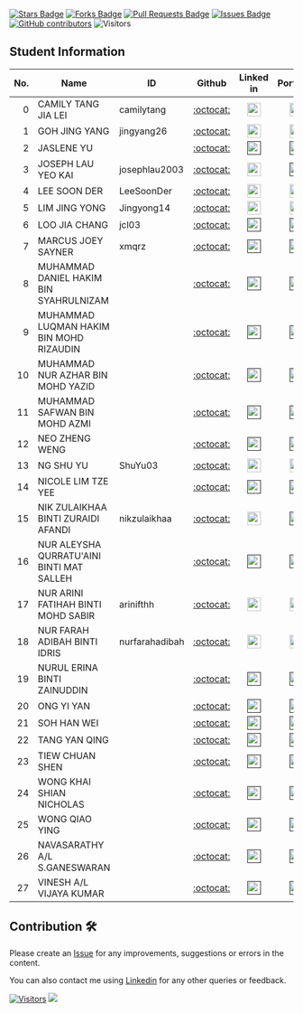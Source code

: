 <a href="https://github.com/drshahizan/HPDP/stargazers"><img src="https://img.shields.io/github/stars/drshahizan/HPDP" alt="Stars Badge"/></a>
<a href="https://github.com/drshahizan/HPDP/network/members"><img src="https://img.shields.io/github/forks/drshahizan/HPDP" alt="Forks Badge"/></a>
<a href="https://github.com/drshahizan/HPDP/pulls"><img src="https://img.shields.io/github/issues-pr/drshahizan/HPDP" alt="Pull Requests Badge"/></a>
<a href="https://github.com/drshahizan/HPDP"><img src="https://img.shields.io/github/issues/drshahizan/HPDP" alt="Issues Badge"/></a>
<a href="https://github.com/drshahizan/HPDP/graphs/contributors"><img alt="GitHub contributors" src="https://img.shields.io/github/contributors/drshahizan/HPDP?color=2b9348"></a>
![Visitors](https://api.visitorbadge.io/api/visitors?path=https%3A%2F%2Fgithub.com%2Fdrshahizan%2FHPDP&labelColor=%23d9e3f0&countColor=%23697689&style=flat)

## Student Information

| No. | Name                                     | ID          | Github                         | Linked in | Portfolio |
|-----:|------------------------------------------|-------------|:--------------------------------:| :--------------------------------:|:--------------------------------:|
| 0   | CAMILY TANG JIA LEI          | camilytang | [:octocat:](https://github.com/camilytang) |<a href="https://www.linkedin.com/in/camily-tang/" ><img src="../../images/linkedin.png" width="24px" height="24px" ></a> | <a href="../portfolio/camilytang"><img src="../../images/portfolio.png" width="24px"></a> |
| 1   | GOH JING YANG                | jingyang26 | [:octocat:](https://github.com/jingyang26) |<a href="https://www.linkedin.com/in/goh-jing-yang-b4511b268/" ><img src="../../images/linkedin.png" width="24px" height="24px" ></a> | <a href="../portfolio/jingyang26"><img src="../../images/portfolio.png" width="24px"></a> |
| 2   | JASLENE YU                   |  | [:octocat:]() |<a href="" ><img src="../../images/linkedin.png" width="24px" height="24px" ></a> | <a href=""><img src="../../images/portfolio.png" width="24px"></a> |
| 3   | JOSEPH LAU YEO KAI           | josephlau2003 | [:octocat:](https://github.com/josephlau2003) |<a href="https://www.linkedin.com/in/joseph-lau-yeo-kai-919a88181/" ><img src="../../images/linkedin.png" width="24px" height="24px" ></a> | <a href=""><img src="../../images/portfolio.png" width="24px"></a> |
| 4   | LEE SOON DER                 | LeeSoonDer | [:octocat:](https://github.com/LeeSoonDer) |<a href="https://www.linkedin.com/in/lee-soon-der-b86b20260/" ><img src="../../images/linkedin.png" width="24px" height="24px" ></a> | <a href="[../portfolio/LeeSoonDer](https://github.com/Jingyong14/HPDP/tree/main/2425/student/LeeSoonDer)"><img src="../../images/portfolio.png" width="24px"></a> |
| 5   | LIM JING YONG                | Jingyong14 | [:octocat:](https://github.com/Jingyong14) |<a href="https://www.linkedin.com/in/lim-jing-yong-689b44256/" ><img src="../../images/linkedin.png" width="24px" height="24px" ></a> | <a href="../portfolio/Jingyong14"><img src="../../images/portfolio.png" width="24px"></a> |
| 6   | LOO JIA CHANG                | jcl03 | [:octocat:](https://github.com/jcl03) |<a href="" ><img src="../../images/linkedin.png" width="24px" height="24px" ></a> | <a href=""><img src="../../images/portfolio.png" width="24px"></a> |
| 7   | MARCUS JOEY SAYNER           | xmqrz | [:octocat:]() |<a href="" ><img src="../../images/linkedin.png" width="24px" height="24px" ></a> | <a href=""><img src="../../images/portfolio.png" width="24px"></a> |
| 8   | MUHAMMAD DANIEL HAKIM BIN SYAHRULNIZAM |  | [:octocat:]() |<a href="" ><img src="../../images/linkedin.png" width="24px" height="24px" ></a> | <a href=""><img src="../../images/portfolio.png" width="24px"></a> |
| 9   | MUHAMMAD LUQMAN HAKIM BIN MOHD RIZAUDIN |  | [:octocat:]() |<a href="" ><img src="../../images/linkedin.png" width="24px" height="24px" ></a> | <a href=""><img src="../../images/portfolio.png" width="24px"></a> |
| 10  | MUHAMMAD NUR AZHAR BIN MOHD YAZID |  | [:octocat:]() |<a href="" ><img src="../../images/linkedin.png" width="24px" height="24px" ></a> | <a href=""><img src="../../images/portfolio.png" width="24px"></a> |
| 11  | MUHAMMAD SAFWAN BIN MOHD AZMI |  | [:octocat:]() |<a href="" ><img src="../../images/linkedin.png" width="24px" height="24px" ></a> | <a href=""><img src="../../images/portfolio.png" width="24px"></a> |
| 12  | NEO ZHENG WENG               |  | [:octocat:]() |<a href="" ><img src="../../images/linkedin.png" width="24px" height="24px" ></a> | <a href=""><img src="../../images/portfolio.png" width="24px"></a> |
| 13  | NG SHU YU                    | ShuYu03 | [:octocat:](https://github.com/ShuYu03) |<a href="https://www.linkedin.com/in/ng-shu-yu-556884266/" ><img src="../../images/linkedin.png" width="24px" height="24px" ></a> | <a href="https://github.com/Jingyong14/HPDP/tree/main/2425/student/ShuYu03"><img src="../../images/portfolio.png" width="24px"></a> |
| 14  | NICOLE LIM TZE YEE           |  | [:octocat:]() |<a href="" ><img src="../../images/linkedin.png" width="24px" height="24px" ></a> | <a href=""><img src="../../images/portfolio.png" width="24px"></a> |
| 15  | NIK ZULAIKHAA BINTI ZURAIDI AFANDI | nikzulaikhaa | [:octocat:](https://github.com/nikzulaikhaa) |<a href="https://www.linkedin.com/in/nik-zulaikhaa-binti-zuraidi-afandi-a607a7261/" ><img src="../../images/linkedin.png" width="24px" height="24px" ></a> | <a href=""><img src="../../images/portfolio.png" width="24px"></a> |
| 16  | NUR ALEYSHA QURRATU'AINI BINTI MAT SALLEH |  | [:octocat:]() |<a href="" ><img src="../../images/linkedin.png" width="24px" height="24px" ></a> | <a href=""><img src="../../images/portfolio.png" width="24px"></a> |
| 17  | NUR ARINI FATIHAH BINTI MOHD SABIR | arinifthh | [:octocat:](https://github.com/arinifthh) |<a href="https://www.linkedin.com/in/arini-fatihah-305172262/" ><img src="../../images/linkedin.png" width="24px" height="24px" ></a> | <a href="https://github.com/Jingyong14/HPDP/tree/main/2425/student/arinifthh"><img src="../../images/portfolio.png" width="24px"></a> |
| 18  | NUR FARAH ADIBAH BINTI IDRIS | nurfarahadibah | [:octocat:](https://github.com/nurfarahadibah) |<a href="www.linkedin.com/in/nur-farah-adibah-7383b5266" ><img src="../../images/linkedin.png" width="24px" height="24px" ></a> | <a href="https://github.com/Jingyong14/HPDP/tree/main/2425/portfolio/nurfarahadibah"><img src="../../images/portfolio.png" width="24px"></a> |
| 19  | NURUL ERINA BINTI ZAINUDDIN  |  | [:octocat:]() |<a href="" ><img src="../../images/linkedin.png" width="24px" height="24px" ></a> | <a href=""><img src="../../images/portfolio.png" width="24px"></a> |
| 20  | ONG YI YAN                   |  | [:octocat:]() |<a href="" ><img src="../../images/linkedin.png" width="24px" height="24px" ></a> | <a href=""><img src="../../images/portfolio.png" width="24px"></a> |
| 21  | SOH HAN WEI                  |  | [:octocat:]() |<a href="" ><img src="../../images/linkedin.png" width="24px" height="24px" ></a> | <a href=""><img src="../../images/portfolio.png" width="24px"></a> |
| 22  | TANG YAN QING                |  | [:octocat:]() |<a href="" ><img src="../../images/linkedin.png" width="24px" height="24px" ></a> | <a href=""><img src="../../images/portfolio.png" width="24px"></a> |
| 23  | TIEW CHUAN SHEN              |  | [:octocat:]() |<a href="" ><img src="../../images/linkedin.png" width="24px" height="24px" ></a> | <a href=""><img src="../../images/portfolio.png" width="24px"></a> |
| 24  | WONG KHAI SHIAN NICHOLAS     |  | [:octocat:]() |<a href="" ><img src="../../images/linkedin.png" width="24px" height="24px" ></a> | <a href=""><img src="../../images/portfolio.png" width="24px"></a> |
| 25  | WONG QIAO YING               |  | [:octocat:]() |<a href="" ><img src="../../images/linkedin.png" width="24px" height="24px" ></a> | <a href=""><img src="../../images/portfolio.png" width="24px"></a> |
| 26  | NAVASARATHY A/L S.GANESWARAN |  | [:octocat:]() |<a href="" ><img src="../../images/linkedin.png" width="24px" height="24px" ></a> | <a href=""><img src="../../images/portfolio.png" width="24px"></a> |
| 27  | VINESH A/L VIJAYA KUMAR      |  | [:octocat:]() |<a href="" ><img src="../../images/linkedin.png" width="24px" height="24px" ></a> | <a href=""><img src="../../images/portfolio.png" width="24px"></a> |




## Contribution 🛠️
Please create an [Issue](https://github.com/drshahizan/HPDP/issues) for any improvements, suggestions or errors in the content.

You can also contact me using [Linkedin](https://www.linkedin.com/in/drshahizan/) for any other queries or feedback.

[![Visitors](https://api.visitorbadge.io/api/visitors?path=https%3A%2F%2Fgithub.com%2Fdrshahizan&labelColor=%23697689&countColor=%23555555&style=plastic)](https://visitorbadge.io/status?path=https%3A%2F%2Fgithub.com%2Fdrshahizan)
![](https://hit.yhype.me/github/profile?user_id=81284918)


